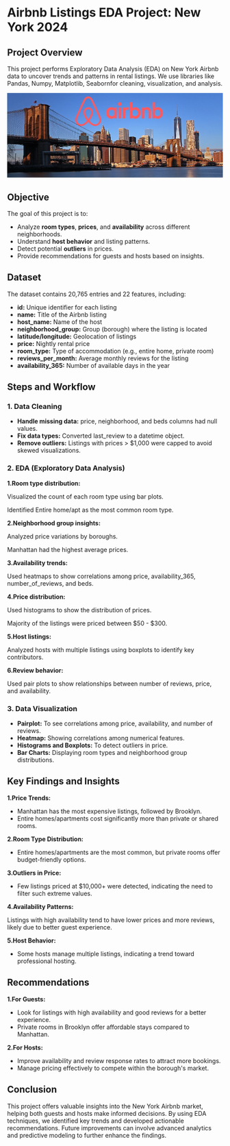 # Airbnb Listings EDA Project: New York 2024
## Project Overview
This project performs Exploratory Data Analysis (EDA) on New York Airbnb data to uncover trends and patterns in rental listings. We use libraries like Pandas, Numpy, Matplotlib, Seabornfor cleaning, visualization, and analysis.

![uploading_image](https://github.com/SHAIKHSHAHI/Airbnb/blob/dcae693b9661e49db08cc4960b13d2b780449612/New-York-City-Br.jpg)



## Objective
The goal of this project is to:

- Analyze **room types**, **prices**, and **availability** across different neighborhoods.
- Understand **host behavior** and listing patterns.
- Detect potential **outliers** in prices.
- Provide recommendations for guests and hosts based on insights.

## Dataset
The dataset contains 20,765 entries and 22 features, including:

- **id:** Unique identifier for each listing
- **name:** Title of the Airbnb listing
- **host_name:** Name of the host
- **neighborhood_group:** Group (borough) where the listing is located
- **latitude/longitude:** Geolocation of listings
- **price:** Nightly rental price
- **room_type:** Type of accommodation (e.g., entire home, private room)
- **reviews_per_month:** Average monthly reviews for the listing
- **availability_365:** Number of available days in the year

## Steps and Workflow
### 1. Data Cleaning
- **Handle missing data:** price, neighborhood, and beds columns had null values.
- **Fix data types:** Converted last_review to a datetime object.
- **Remove outliers:** Listings with prices > $1,000 were capped to avoid skewed visualizations.
  
### 2. EDA (Exploratory Data Analysis)

**1.Room type distribution:**

Visualized the count of each room type using bar plots.

Identified Entire home/apt as the most common room type.

**2.Neighborhood group insights:**

Analyzed price variations by boroughs.

Manhattan had the highest average prices.

**3.Availability trends:**

Used heatmaps to show correlations among price, availability_365, number_of_reviews, and beds.

**4.Price distribution:**

Used histograms to show the distribution of prices.

Majority of the listings were priced between $50 - $300.

**5.Host listings:**

Analyzed hosts with multiple listings using boxplots to identify key contributors.

**6.Review behavior:**

Used pair plots to show relationships between number of reviews, price, and availability.
### 3. Data Visualization
- **Pairplot:** To see correlations among price, availability, and number of reviews.
- **Heatmap:** Showing correlations among numerical features.
- **Histograms and Boxplots:** To detect outliers in price.
- **Bar Charts:** Displaying room types and neighborhood group distributions.
  


## Key Findings and Insights
**1.Price Trends:**

- Manhattan has the most expensive listings, followed by Brooklyn.
- Entire homes/apartments cost significantly more than private or shared rooms.
  
**2.Room Type Distribution:**

- Entire homes/apartments are the most common, but private rooms offer budget-friendly options.
  
**3.Outliers in Price:**

- Few listings priced at $10,000+ were detected, indicating the need to filter such extreme values.
 
**4.Availability Patterns:**

Listings with high availability tend to have lower prices and more reviews, likely due to better guest experience.

**5.Host Behavior:**

- Some hosts manage multiple listings, indicating a trend toward professional hosting.

## Recommendations
**1.For Guests:**

- Look for listings with high availability and good reviews for a better experience.
- Private rooms in Brooklyn offer affordable stays compared to Manhattan.
  
**2.For Hosts:**

- Improve availability and review response rates to attract more bookings.
- Manage pricing effectively to compete within the borough's market.

## Conclusion
This project offers valuable insights into the New York Airbnb market, helping both guests and hosts make informed decisions. By using EDA techniques, we identified key trends and developed actionable recommendations. Future improvements can involve advanced analytics and predictive modeling to further enhance the findings.















